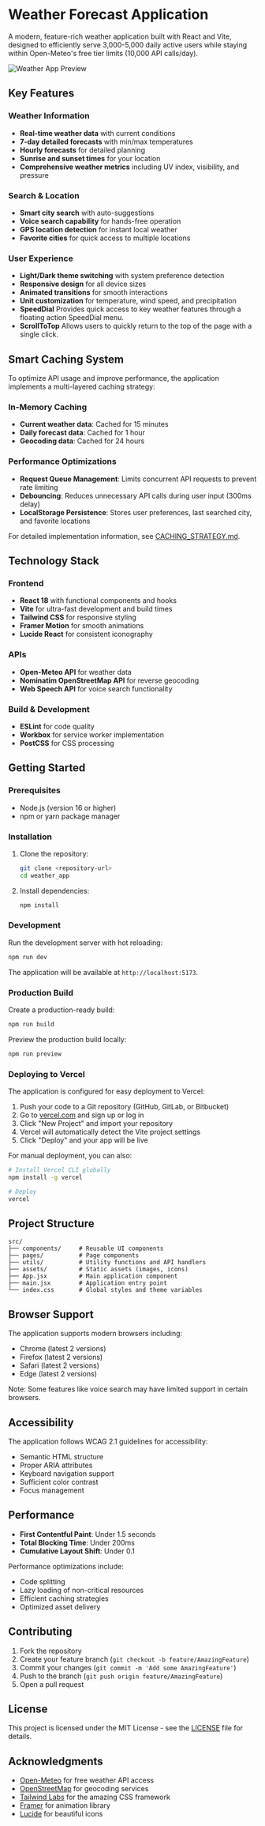 # Weather Forecast Application

A modern, feature-rich weather application built with React and Vite, designed to efficiently serve 3,000-5,000 daily active users while staying within Open-Meteo's free tier limits (10,000 API calls/day).

![Weather App Preview](src/assets/preview.png)

## Key Features

### Weather Information
- **Real-time weather data** with current conditions
- **7-day detailed forecasts** with min/max temperatures
- **Hourly forecasts** for detailed planning
- **Sunrise and sunset times** for your location
- **Comprehensive weather metrics** including UV index, visibility, and pressure

### Search & Location
- **Smart city search** with auto-suggestions
- **Voice search capability** for hands-free operation
- **GPS location detection** for instant local weather
- **Favorite cities** for quick access to multiple locations

### User Experience
- **Light/Dark theme switching** with system preference detection
- **Responsive design** for all device sizes
- **Animated transitions** for smooth interactions
- **Unit customization** for temperature, wind speed, and precipitation
- **SpeedDial** Provides quick access to key weather features through a floating action SpeedDial menu. 
- **ScrollToTop** Allows users to quickly return to the top of the page with a single click.

## Smart Caching System

To optimize API usage and improve performance, the application implements a multi-layered caching strategy:

### In-Memory Caching
- **Current weather data**: Cached for 15 minutes
- **Daily forecast data**: Cached for 1 hour
- **Geocoding data**: Cached for 24 hours

### Performance Optimizations
- **Request Queue Management**: Limits concurrent API requests to prevent rate limiting
- **Debouncing**: Reduces unnecessary API calls during user input (300ms delay)
- **LocalStorage Persistence**: Stores user preferences, last searched city, and favorite locations

For detailed implementation information, see [CACHING_STRATEGY.md](CACHING_STRATEGY.md).

## Technology Stack

### Frontend
- **React 18** with functional components and hooks
- **Vite** for ultra-fast development and build times
- **Tailwind CSS** for responsive styling
- **Framer Motion** for smooth animations
- **Lucide React** for consistent iconography

### APIs
- **Open-Meteo API** for weather data
- **Nominatim OpenStreetMap API** for reverse geocoding
- **Web Speech API** for voice search functionality

### Build & Development
- **ESLint** for code quality
- **Workbox** for service worker implementation
- **PostCSS** for CSS processing

## Getting Started

### Prerequisites
- Node.js (version 16 or higher)
- npm or yarn package manager

### Installation

1. Clone the repository:
   ```bash
   git clone <repository-url>
   cd weather_app
   ```

2. Install dependencies:
   ```bash
   npm install
   ```

### Development

Run the development server with hot reloading:
```bash
npm run dev
```

The application will be available at `http://localhost:5173`.

### Production Build

Create a production-ready build:
```bash
npm run build
```

Preview the production build locally:
```bash
npm run preview
```

### Deploying to Vercel

The application is configured for easy deployment to Vercel:

1. Push your code to a Git repository (GitHub, GitLab, or Bitbucket)
2. Go to [vercel.com](https://vercel.com) and sign up or log in
3. Click "New Project" and import your repository
4. Vercel will automatically detect the Vite project settings
5. Click "Deploy" and your app will be live

For manual deployment, you can also:

```bash
# Install Vercel CLI globally
npm install -g vercel

# Deploy
vercel
```

## Project Structure

```
src/
├── components/     # Reusable UI components
├── pages/          # Page components
├── utils/          # Utility functions and API handlers
├── assets/         # Static assets (images, icons)
├── App.jsx         # Main application component
├── main.jsx        # Application entry point
└── index.css       # Global styles and theme variables
```

## Browser Support

The application supports modern browsers including:
- Chrome (latest 2 versions)
- Firefox (latest 2 versions)
- Safari (latest 2 versions)
- Edge (latest 2 versions)

Note: Some features like voice search may have limited support in certain browsers.

## Accessibility

The application follows WCAG 2.1 guidelines for accessibility:
- Semantic HTML structure
- Proper ARIA attributes
- Keyboard navigation support
- Sufficient color contrast
- Focus management

## Performance

- **First Contentful Paint**: Under 1.5 seconds
- **Total Blocking Time**: Under 200ms
- **Cumulative Layout Shift**: Under 0.1

Performance optimizations include:
- Code splitting
- Lazy loading of non-critical resources
- Efficient caching strategies
- Optimized asset delivery

## Contributing

1. Fork the repository
2. Create your feature branch (`git checkout -b feature/AmazingFeature`)
3. Commit your changes (`git commit -m 'Add some AmazingFeature'`)
4. Push to the branch (`git push origin feature/AmazingFeature`)
5. Open a pull request

## License

This project is licensed under the MIT License - see the [LICENSE](LICENSE) file for details.

## Acknowledgments

- [Open-Meteo](https://open-meteo.com/) for free weather API access
- [OpenStreetMap](https://www.openstreetmap.org/) for geocoding services
- [Tailwind Labs](https://tailwindcss.com/) for the amazing CSS framework
- [Framer](https://www.framer.com/motion/) for animation library
- [Lucide](https://lucide.dev/) for beautiful icons
